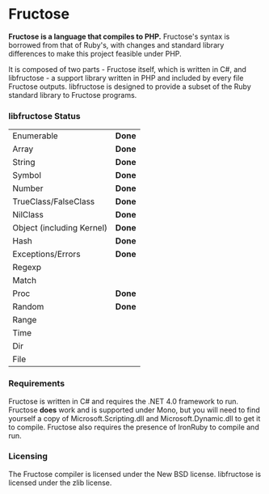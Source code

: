 # Fructose

**Fructose is a language that compiles to PHP.** Fructose's syntax is borrowed from that of Ruby's, with changes and standard library differences to make this project feasible under PHP.

It is composed of two parts - Fructose itself, which is written in C#, and libfructose - a support library written in PHP and included by every file Fructose outputs. libfructose is designed to provide a subset of the Ruby standard library to Fructose programs.

### libfructose Status

<table>
<tr><td>Enumerable</td><td><b>Done</b></td></tr>
<tr><td>Array</td><td><b>Done</b></td></tr>
<tr><td>String</td><td><b>Done</b></td></tr>
<tr><td>Symbol</td><td><b>Done</b></td></tr>
<tr><td>Number</td><td><b>Done</b></td></tr>
<tr><td>TrueClass/FalseClass</td><td><b>Done</b></td></tr>
<tr><td>NilClass</td><td><b>Done</b></td></tr>
<tr><td>Object (including Kernel)</td><td><b>Done</b></td></tr>
<tr><td>Hash</td><td><b>Done</b></td></tr>
<tr><td>Exceptions/Errors</td><td><b>Done</b></td></tr>
<tr><td>Regexp</td><td></td></tr>
<tr><td>Match</td><td></td></tr>
<tr><td>Proc</td><td><b>Done</b></td></tr>
<tr><td>Random</td><td><b>Done</b></td></tr>
<tr><td>Range</td><td></td></tr>
<tr><td>Time</td><td></td></tr>
<tr><td>Dir</td><td></td></tr>
<tr><td>File</td><td></td></tr>
</table>

### Requirements

Fructose is written in C# and requires the .NET 4.0 framework to run. Fructose **does** work and is supported under Mono, but you will need to find yourself a copy of Microsoft.Scripting.dll and Microsoft.Dynamic.dll to get it to compile. Fructose also requires the presence of IronRuby to compile and run.

### Licensing

The Fructose compiler is licensed under the New BSD license. libfructose is licensed under the zlib license.